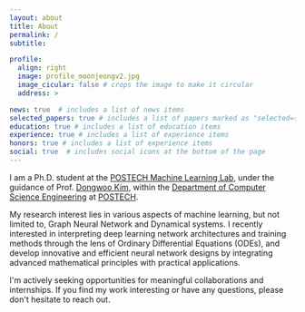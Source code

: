 ```yaml
---
layout: about
title: About
permalink: /
subtitle: 

profile:
  align: right
  image: profile_moonjeongv2.jpg
  image_cicular: false # crops the image to make it circular
  address: > 

news: true  # includes a list of news items
selected_papers: true # includes a list of papers marked as "selected={true}"
education: true # includes a list of education items
experience: true # includes a list of experience items
honors: true # includes a list of experience items
social: true  # includes social icons at the bottom of the page
---
```


I am a Ph.D. student at the [POSTECH Machine Learning Lab](https://ml.postech.ac.kr/), under the guidance of Prof. [Dongwoo Kim](https://dongwookim-ml.github.io/), within the [Department of Computer Science Engineering](https://cse.postech.ac.kr/) at [POSTECH](https://postech.ac.kr/eng/).

My research interest lies in various aspects of machine learning, but not limited to, Graph Neural Network and Dynamical systems.
I recently interested in interpreting deep learning network architectures and training methods through the lens of Ordinary Differential Equations (ODEs), and develop innovative and efficient neural network designs by integrating advanced mathematical principles with practical applications.
<!-- My research interest lies in various aspects of machine learning, but not limited to, active learning, domain adaptation, debiasing and its applications. -->
<!-- I recently interested in using active learning to address challenges like data shortages, spurious correlations, and data imbalances. -->
<!-- For detailed information on my research interests, please see [my post](https://sehyun03.github.io/blog/2023/research-interest/). -->

I'm actively seeking opportunities for meaningful collaborations and internships.
If you find my work interesting or have any questions, please don't hesitate to reach out.